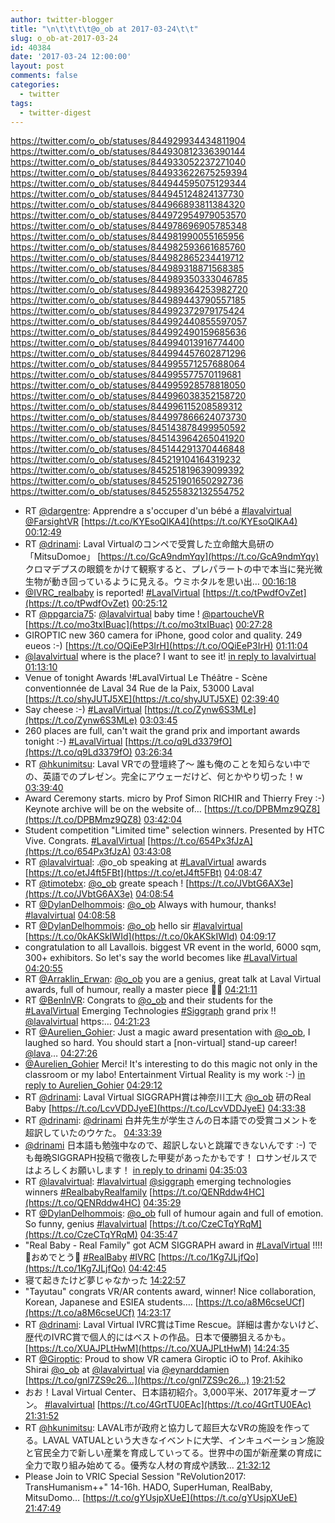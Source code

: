 ```yaml
---
author: twitter-blogger
title: "\n\t\t\t\t@o_ob at 2017-03-24\t\t"
slug: o_ob-at-2017-03-24
id: 40384
date: '2017-03-24 12:00:00'
layout: post
comments: false
categories:
  - twitter
tags:
  - twitter-digest
---
```


https://twitter.com/o_ob/statuses/844929934434811904 https://twitter.com/o_ob/statuses/844930812336390144 https://twitter.com/o_ob/statuses/844933052237271040 https://twitter.com/o_ob/statuses/844933622675259394 https://twitter.com/o_ob/statuses/844944595075129344 https://twitter.com/o_ob/statuses/844945124824137730 https://twitter.com/o_ob/statuses/844966893811384320 https://twitter.com/o_ob/statuses/844972954979053570 https://twitter.com/o_ob/statuses/844978696905785348 https://twitter.com/o_ob/statuses/844981990055165956 https://twitter.com/o_ob/statuses/844982593661685760 https://twitter.com/o_ob/statuses/844982865234419712 https://twitter.com/o_ob/statuses/844989318871568385 https://twitter.com/o_ob/statuses/844989350333046785 https://twitter.com/o_ob/statuses/844989364253982720 https://twitter.com/o_ob/statuses/844989443790557185 https://twitter.com/o_ob/statuses/844992372979175424 https://twitter.com/o_ob/statuses/844992440855597057 https://twitter.com/o_ob/statuses/844992490159685636 https://twitter.com/o_ob/statuses/844994013916774400 https://twitter.com/o_ob/statuses/844994457602871296 https://twitter.com/o_ob/statuses/844995571257688064 https://twitter.com/o_ob/statuses/844995577570119681 https://twitter.com/o_ob/statuses/844995928578818050 https://twitter.com/o_ob/statuses/844996038352158720 https://twitter.com/o_ob/statuses/844996115208589312 https://twitter.com/o_ob/statuses/844997866624073730 https://twitter.com/o_ob/statuses/845143878499950592 https://twitter.com/o_ob/statuses/845143964265041920 https://twitter.com/o_ob/statuses/845144291370446848 https://twitter.com/o_ob/statuses/845219104164319232 https://twitter.com/o_ob/statuses/845251819639099392 https://twitter.com/o_ob/statuses/845251901650292736 https://twitter.com/o_ob/statuses/845255832132554752  

*   RT [@dargentre](https://twitter.com/dargentre): Apprendre a s'occuper d'un bébé a [#lavalvirtual](https://twitter.com/search?q=%23lavalvirtual&src=hash) [@FarsightVR](https://twitter.com/FarsightVR) [https://t.co/KYEsoQlKA4](https://t.co/KYEsoQlKA4) [00:12:49](https://twitter.com/o_ob/statuses/844929934434811904)
*   RT [@drinami](https://twitter.com/drinami): Laval Virtualのコンペで受賞した立命館大島研の「MitsuDomoe」 [https://t.co/GcA9ndmYqy](https://t.co/GcA9ndmYqy) クロマデプスの眼鏡をかけて観察すると、プレパラートの中で本当に発光微生物が動き回っているように見える。ウミホタルを思い出… [00:16:18](https://twitter.com/o_ob/statuses/844930812336390144)
*   [@IVRC_realbaby](https://twitter.com/IVRC_realbaby) is reported! [#LavalVirtual](https://twitter.com/search?q=%23LavalVirtual&src=hash) [https://t.co/tPwdfOvZet](https://t.co/tPwdfOvZet) [00:25:12](https://twitter.com/o_ob/statuses/844933052237271040)
*   RT [@ppgarcia75](https://twitter.com/ppgarcia75): [@lavalvirtual](https://twitter.com/lavalvirtual) baby time ! [@partoucheVR](https://twitter.com/partoucheVR) [https://t.co/mo3txIBuac](https://t.co/mo3txIBuac) [00:27:28](https://twitter.com/o_ob/statuses/844933622675259394)
*   GIROPTIC new 360 camera for iPhone, good color and quality. 249 eueos :-) [https://t.co/OQiEeP3IrH](https://t.co/OQiEeP3IrH) [01:11:04](https://twitter.com/o_ob/statuses/844944595075129344)
*   [@lavalvirtual](https://twitter.com/lavalvirtual) where is the place? I want to see it! [in reply to lavalvirtual](https://twitter.com/lavalvirtual/statuses/844943847008423938) [01:13:10](https://twitter.com/o_ob/statuses/844945124824137730)
*   Venue of tonight Awards !#LavalVirtual Le Théâtre - Scène conventionnée de Laval 34 Rue de la Paix, 53000 Laval [https://t.co/shyJUTJ5XE](https://t.co/shyJUTJ5XE) [02:39:40](https://twitter.com/o_ob/statuses/844966893811384320)
*   Say cheese :-) [#LavalVirtual](https://twitter.com/search?q=%23LavalVirtual&src=hash) [https://t.co/Zynw6S3MLe](https://t.co/Zynw6S3MLe) [03:03:45](https://twitter.com/o_ob/statuses/844972954979053570)
*   260 places are full, can't wait the grand prix and important awards tonight :-) [#LavalVirtual](https://twitter.com/search?q=%23LavalVirtual&src=hash) [https://t.co/q9Ld3379fO](https://t.co/q9Ld3379fO) [03:26:34](https://twitter.com/o_ob/statuses/844978696905785348)
*   RT [@hkunimitsu](https://twitter.com/hkunimitsu): Laval VRでの登壇終了〜 誰も俺のことを知らない中での、英語でのプレゼン。完全にアウェーだけど、何とかやり切った！w [03:39:40](https://twitter.com/o_ob/statuses/844981990055165956)
*   Award Ceremony starts. micro by Prof Simon RICHIR and Thierry Frey :-) Keynote archive will be on the website of… [https://t.co/DPBMmz9QZ8](https://t.co/DPBMmz9QZ8) [03:42:04](https://twitter.com/o_ob/statuses/844982593661685760)
*   Student competition "Limited time" selection winners. Presented by HTC Vive. Congrats. [#LavalVirtual](https://twitter.com/search?q=%23LavalVirtual&src=hash) [https://t.co/654Px3fJzA](https://t.co/654Px3fJzA) [03:43:08](https://twitter.com/o_ob/statuses/844982865234419712)
*   RT [@lavalvirtual](https://twitter.com/lavalvirtual): .@o_ob speaking at [#LavalVirtual](https://twitter.com/search?q=%23LavalVirtual&src=hash) awards [https://t.co/etJ4ft5FBt](https://t.co/etJ4ft5FBt) [04:08:47](https://twitter.com/o_ob/statuses/844989318871568385)
*   RT [@timotebx](https://twitter.com/timotebx): [@o_ob](https://twitter.com/o_ob) greate speach ! [https://t.co/JVbtG6AX3e](https://t.co/JVbtG6AX3e) [04:08:54](https://twitter.com/o_ob/statuses/844989350333046785)
*   RT [@DylanDelhommois](https://twitter.com/DylanDelhommois): [@o_ob](https://twitter.com/o_ob) Always with humour, thanks! [#lavalvirtual](https://twitter.com/search?q=%23lavalvirtual&src=hash) [04:08:58](https://twitter.com/o_ob/statuses/844989364253982720)
*   RT [@DylanDelhommois](https://twitter.com/DylanDelhommois): [@o_ob](https://twitter.com/o_ob) hello sir [#lavalvirtual](https://twitter.com/search?q=%23lavalvirtual&src=hash) [https://t.co/0kAKSkIWId](https://t.co/0kAKSkIWId) [04:09:17](https://twitter.com/o_ob/statuses/844989443790557185)
*   congratulation to all Lavallois. biggest VR event in the world, 6000 sqm, 300+ exhibitors. So let's say the world becomes like [#LavalVirtual](https://twitter.com/search?q=%23LavalVirtual&src=hash) [04:20:55](https://twitter.com/o_ob/statuses/844992372979175424)
*   RT [@Arraklin_Erwan](https://twitter.com/Arraklin_Erwan): [@o_ob](https://twitter.com/o_ob) you are a genius, great talk at Laval Virtual awards, full of humour, really a master piece 👌🏻 [04:21:11](https://twitter.com/o_ob/statuses/844992440855597057)
*   RT [@BenInVR](https://twitter.com/BenInVR): Congrats to [@o_ob](https://twitter.com/o_ob) and their students for the [#LavalVirtual](https://twitter.com/search?q=%23LavalVirtual&src=hash) Emerging Technologies [#Siggraph](https://twitter.com/search?q=%23Siggraph&src=hash) grand prix !! [@lavalvirtual](https://twitter.com/lavalvirtual) https:… [04:21:23](https://twitter.com/o_ob/statuses/844992490159685636)
*   RT [@Aurelien_Gohier](https://twitter.com/Aurelien_Gohier): Just a magic award presentation with [@o_ob](https://twitter.com/o_ob), I laughed so hard. You should start a [non-virtual] stand-up career! [@lava](https://twitter.com/lava)… [04:27:26](https://twitter.com/o_ob/statuses/844994013916774400)
*   [@Aurelien_Gohier](https://twitter.com/Aurelien_Gohier) Merci! It's interesting to do this magic not only in the classroom or my labo! Entertainment Virtual Reality is my work :-) [in reply to Aurelien_Gohier](https://twitter.com/Aurelien_Gohier/statuses/844989636829163520) [04:29:12](https://twitter.com/o_ob/statuses/844994457602871296)
*   RT [@drinami](https://twitter.com/drinami): Laval Virtual SIGGRAPH賞は神奈川工大 [@o_ob](https://twitter.com/o_ob) 研のReal Baby [https://t.co/LcvVDDJyeE](https://t.co/LcvVDDJyeE) [04:33:38](https://twitter.com/o_ob/statuses/844995571257688064)
*   RT [@drinami](https://twitter.com/drinami): [@drinami](https://twitter.com/drinami) 白井先生が学生さんの日本語での受賞コメントを超訳していたのウケた。 [04:33:39](https://twitter.com/o_ob/statuses/844995577570119681)
*   [@drinami](https://twitter.com/drinami) 日本語も勉強中なので、超訳しないと跳躍できないんです :-) でも毎晩SIGGRAPH投稿で徹夜した甲斐があったかもです！ ロサンゼルスではよろしくお願いします！ [in reply to drinami](https://twitter.com/drinami/statuses/844995393792434176) [04:35:03](https://twitter.com/o_ob/statuses/844995928578818050)
*   RT [@lavalvirtual](https://twitter.com/lavalvirtual): [#lavalvirtual](https://twitter.com/search?q=%23lavalvirtual&src=hash) [@siggraph](https://twitter.com/siggraph) emerging technologies winners [#RealbabyRealfamily](https://twitter.com/search?q=%23RealbabyRealfamily&src=hash) [https://t.co/QENRddw4HC](https://t.co/QENRddw4HC) [04:35:29](https://twitter.com/o_ob/statuses/844996038352158720)
*   RT [@DylanDelhommois](https://twitter.com/DylanDelhommois): [@o_ob](https://twitter.com/o_ob) full of humour again and full of emotion. So funny, genius [#lavalvirtual](https://twitter.com/search?q=%23lavalvirtual&src=hash) [https://t.co/CzeCTqYRqM](https://t.co/CzeCTqYRqM) [04:35:47](https://twitter.com/o_ob/statuses/844996115208589312)
*   "Real Baby - Real Family" got ACM SIGGRAPH award in [#LavalVirtual](https://twitter.com/search?q=%23LavalVirtual&src=hash) !!!! 🎉おめでとう🎉 [#RealBaby](https://twitter.com/search?q=%23RealBaby&src=hash) [#IVRC](https://twitter.com/search?q=%23IVRC&src=hash) [https://t.co/1Kg7JLjfQo](https://t.co/1Kg7JLjfQo) [04:42:45](https://twitter.com/o_ob/statuses/844997866624073730)
*   寝て起きたけど夢じゃなかった [14:22:57](https://twitter.com/o_ob/statuses/845143878499950592)
*   "Tayutau" congrats VR/AR contents award, winner! Nice collaboration, Korean, Japanese and ESIEA students.… [https://t.co/a8M6cseUCf](https://t.co/a8M6cseUCf) [14:23:17](https://twitter.com/o_ob/statuses/845143964265041920)
*   RT [@drinami](https://twitter.com/drinami): Laval Virtual IVRC賞はTime Rescue。詳細は書かないけど、歴代のIVRC賞で個人的にはベストの作品。日本で優勝狙えるかも。 [https://t.co/XUAJPLtHwM](https://t.co/XUAJPLtHwM) [14:24:35](https://twitter.com/o_ob/statuses/845144291370446848)
*   RT [@Giroptic](https://twitter.com/Giroptic): Proud to show VR camera Giroptic iO to Prof. Akihiko Shirai [@o_ob](https://twitter.com/o_ob) at [@lavalvirtual](https://twitter.com/lavalvirtual) via [@eynarddamien](https://twitter.com/eynarddamien) [https://t.co/gnl7ZS9c26…](https://t.co/gnl7ZS9c26…) [19:21:52](https://twitter.com/o_ob/statuses/845219104164319232)
*   おお！Laval Virtual Center、日本語初紹介。3,000平米、2017年夏オープン。 [#lavalvirtual](https://twitter.com/search?q=%23lavalvirtual&src=hash) [https://t.co/4GrtTU0EAc](https://t.co/4GrtTU0EAc) [21:31:52](https://twitter.com/o_ob/statuses/845251819639099392)
*   RT [@hkunimitsu](https://twitter.com/hkunimitsu): LAVAL市が政府と協力して超巨大なVRの施設を作ってる。LAVAL VATUALという大きなイベントに大学、インキュベーション施設と官民全力で新しい産業を育成していってる。世界中の国が新産業の育成に全力で取り組み始めてる。優秀な人材の育成や誘致… [21:32:12](https://twitter.com/o_ob/statuses/845251901650292736)
*   Please Join to VRIC Special Session "ReVolution2017: TransHumanism++" 14-16h. HADO, SuperHuman, RealBaby, MitsuDomo… [https://t.co/gYUsjpXUeE](https://t.co/gYUsjpXUeE) [21:47:49](https://twitter.com/o_ob/statuses/845255832132554752)
